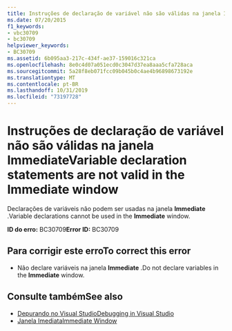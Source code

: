```yaml
---
title: Instruções de declaração de variável não são válidas na janela Immediate
ms.date: 07/20/2015
f1_keywords:
- vbc30709
- bc30709
helpviewer_keywords:
- BC30709
ms.assetid: 6b095aa3-217c-434f-ae37-159016c321ca
ms.openlocfilehash: 8e0c4d07a051ecd0c3047d37ea8aaa5cfa728aca
ms.sourcegitcommit: 5a28f8eb071fcc09b045b0c4ae4b96898673192e
ms.translationtype: MT
ms.contentlocale: pt-BR
ms.lasthandoff: 10/31/2019
ms.locfileid: "73197728"
---
```

# <a name="variable-declaration-statements-are-not-valid-in-the-immediate-window"></a><span data-ttu-id="4f259-102">Instruções de declaração de variável não são válidas na janela Immediate</span><span class="sxs-lookup"><span data-stu-id="4f259-102">Variable declaration statements are not valid in the Immediate window</span></span>
<span data-ttu-id="4f259-103">Declarações de variáveis não podem ser usadas na janela **Immediate** .</span><span class="sxs-lookup"><span data-stu-id="4f259-103">Variable declarations cannot be used in the **Immediate** window.</span></span>  
  
 <span data-ttu-id="4f259-104">**ID do erro:** BC30709</span><span class="sxs-lookup"><span data-stu-id="4f259-104">**Error ID:** BC30709</span></span>  
  
## <a name="to-correct-this-error"></a><span data-ttu-id="4f259-105">Para corrigir este erro</span><span class="sxs-lookup"><span data-stu-id="4f259-105">To correct this error</span></span>  
  
- <span data-ttu-id="4f259-106">Não declare variáveis na janela **Immediate** .</span><span class="sxs-lookup"><span data-stu-id="4f259-106">Do not declare variables in the **Immediate** window.</span></span>  
  
## <a name="see-also"></a><span data-ttu-id="4f259-107">Consulte também</span><span class="sxs-lookup"><span data-stu-id="4f259-107">See also</span></span>

- [<span data-ttu-id="4f259-108">Depurando no Visual Studio</span><span class="sxs-lookup"><span data-stu-id="4f259-108">Debugging in Visual Studio</span></span>](/visualstudio/debugger/debugger-feature-tour)
- [<span data-ttu-id="4f259-109">Janela Imediata</span><span class="sxs-lookup"><span data-stu-id="4f259-109">Immediate Window</span></span>](/visualstudio/ide/reference/immediate-window)
